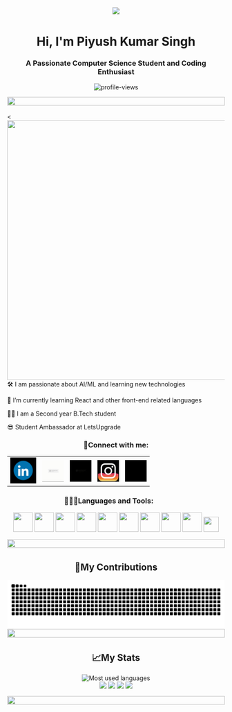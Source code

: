 <h1 align="center">
    <img src="https://readme-typing-svg.herokuapp.com/?font=Righteous&size=35&center=true&vCenter=true&width=500&height=70&duration=5000&lines=Welcome+to+my+GitHub!" />
</h1>

<h1 align="center">Hi, I'm Piyush Kumar Singh</h1>
<h3 align="center">A Passionate Computer Science Student and Coding Enthusiast</h3>

<p align="center">
  <img src="https://komarev.com/ghpvc/?username=PiyushKumarSingh-90&label=Profile%20views&color=0e75b6&style=flat" alt="profile-views" />
</p>

<img src="https://i.imgur.com/dBaSKWF.gif" height="20" width="100%">


<<img src="https://i.giphy.com/JqmupuTVZYaQX5s094.webp" width="600" height="600" align="right" />

<p>🛠️ I am passionate about AI/ML and learning new technologies</p>
<p>🌱 I’m currently learning React and other front-end related languages</p>
<p>👨‍💻 I am a Second year B.Tech student</p>
<p>😎 Student Ambassador at LetsUpgrade</p>




<h3 align="center">📱Connect with me:</h3>

<div align="center">
  <table>
    <tr>
      <td>
        <a href="https://www.linkedin.com/in/piyush-kumar-singh-2a45132a3/" target="blank">
          <img src="https://github.com/PiyushKumarSingh-90/gif/blob/main/372102050_LINKEDIN_ICON_TRANSPARENT_1080%20(3).gif" height="60" width="60">
        </a>
      </td>
      <td>
        <a href="https://mail.google.com/mail/?view=cm&fs=1&to=2023.piyushs@isu.ac.in" target="_blank">
          <img align="center" src="https://github.com/PiyushKumarSingh-90/gif/blob/main/372102050_LINKEDIN_ICON_TRANSPARENT_1080%20(2).gif" alt="gmail logo" height="50" width="50">
        </a>
      </td>
      <td>
        <a href="https://x.com/piyush_tec34082" target="blank">
          <img align="center" src="https://github.com/PiyushKumarSingh-90/gif/blob/main/372102050_LINKEDIN_ICON_TRANSPARENT_1080%20(4).gif" alt="Piyush_Singh" height="50" width="50">
        </a>
      </td>
      <td>
        <a href="https://www.instagram.com/p.singh__21/" target="blank">
          <img align="center" src="https://github.com/PiyushKumarSingh-90/gif/blob/main/Instagram%20(1).gif" alt="Piyush_Singh" height="50" width="50">
        </a>
      </td>
      <td>
        <a href="#" target="blank">
          <img align="center" src="https://github.com/PiyushKumarSingh-90/gif/blob/main/Instagram%20(2).gif" alt="Piyush_Singh" height="50" width="50">
        </a>
      </td>
    </tr>
  </table>
</div>

<h3 align="left">&nbsp;&nbsp;&nbsp;&nbsp;&nbsp;&nbsp;&nbsp;&nbsp;&nbsp;&nbsp;&nbsp;&nbsp;&nbsp;&nbsp;&nbsp;&nbsp;&nbsp;&nbsp;&nbsp;&nbsp;&nbsp;&nbsp;&nbsp;&nbsp;&nbsp;&nbsp;&nbsp;&nbsp;&nbsp;&nbsp;&nbsp;&nbsp;&nbsp;&nbsp;🧑🏻‍💻Languages and Tools:</h3>

<p align="center"> 
  <img src="https://upload.wikimedia.org/wikipedia/commons/1/19/C_Logo.png" width="45" height="45"/>
  <img src="https://upload.wikimedia.org/wikipedia/commons/1/18/ISO_C%2B%2B_Logo.svg" width="45" height="45"/>
  <img src="https://upload.wikimedia.org/wikipedia/commons/a/ae/Github-desktop-logo-symbol.svg" width="45" height="45"/>
  <img src="https://upload.wikimedia.org/wikipedia/commons/0/0a/Python.svg" width="45" height="45"/>
  <img src="https://cdn.worldvectorlogo.com/logos/scratch-cat.svg" width="45" height="45"/>
  <img src="https://upload.wikimedia.org/wikipedia/commons/6/61/HTML5_logo_and_wordmark.svg" width="45" height="45"/>
  <img src="https://upload.wikimedia.org/wikipedia/commons/d/d5/CSS3_logo_and_wordmark.svg" width="45" height="45"/>
  <img src="https://upload.wikimedia.org/wikipedia/commons/b/ba/Javascript_badge.svg" width="45" height="45"/>
  <img src="https://upload.wikimedia.org/wikipedia/commons/a/a7/React-icon.svg" width="45" height="45"/>
  <img src="https://upload.wikimedia.org/wikipedia/commons/3/33/Figma-logo.svg" width="35" height="35"/>
</p>

<img src="https://i.imgur.com/dBaSKWF.gif" height="20" width="100%">

<div align="center">
  <h2>💪My Contributions</h2>
  <img alt="snake eating my contributions" src="https://raw.githubusercontent.com/LakshyaDuhoonISU/LakshyaDuhoonISU/output/github-contribution-grid-snake.svg" />
</div>

<img src="https://i.imgur.com/dBaSKWF.gif" height="20" width="100%">

<div align="center">
  <h2>📈My Stats</h2>
  <img src="https://github-readme-stats.vercel.app/api/top-langs/?username=PiyushKumarSingh-90&theme=algolia&hide_border=true&langs_count=5" alt="Most used languages" />
</div>

<div align="center">
  <img src="http://github-profile-summary-cards.vercel.app/api/cards/repos-per-language?username=PiyushKumarSingh-90&theme=aura" />
  <img src="http://github-profile-summary-cards.vercel.app/api/cards/most-commit-language?username=PiyushKumarSingh-90&theme=aura" />
  <img src="http://github-profile-summary-cards.vercel.app/api/cards/stats?username=PiyushKumarSingh-90&theme=aura" />
  <img src="http://github-profile-summary-cards.vercel.app/api/cards/productive-time?username=PiyushKumarSingh-90&theme=aura&utcOffset=5.5" />
</div>

<p align="center">
  <img src="https://i.imgur.com/dBaSKWF.gif" height="20" width="100%">
</p>
